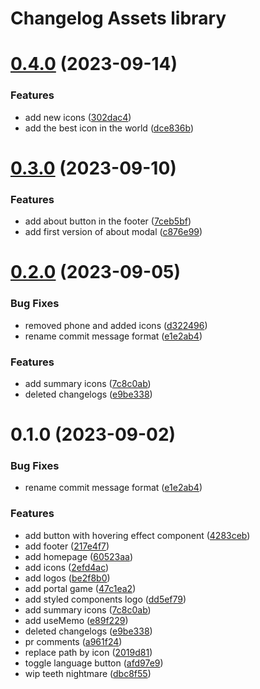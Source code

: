 # Changelog Assets library

# [0.4.0](https://github.com/sauldeleon/portfolio-blog/compare/assets-0.3.0...assets-0.4.0) (2023-09-14)

### Features

- add new icons ([302dac4](https://github.com/sauldeleon/portfolio-blog/commit/302dac4a70ffe81b3a70367328adccf2f9d33b35))
- add the best icon in the world ([dce836b](https://github.com/sauldeleon/portfolio-blog/commit/dce836bee4f10dd82af8982b7a2c282134e95390))

# [0.3.0](https://github.com/sauldeleon/portfolio-blog/compare/assets-0.2.0...assets-0.3.0) (2023-09-10)

### Features

- add about button in the footer ([7ceb5bf](https://github.com/sauldeleon/portfolio-blog/commit/7ceb5bfb7fb7996f778b348bf5d78aed979300e4))
- add first version of about modal ([c876e99](https://github.com/sauldeleon/portfolio-blog/commit/c876e99058a6167230f85c006d17624fe7a7c456))

# [0.2.0](https://github.com/sauldeleon/portfolio-blog/compare/assets-0.1.0...assets-0.2.0) (2023-09-05)

### Bug Fixes

- removed phone and added icons ([d322496](https://github.com/sauldeleon/portfolio-blog/commit/d3224963f5e5b1eaf9c7d802738b41e79db0b19d))
- rename commit message format ([e1e2ab4](https://github.com/sauldeleon/portfolio-blog/commit/e1e2ab404bbd2c32f3508d1ed8197b3fbff93cb9))

### Features

- add summary icons ([7c8c0ab](https://github.com/sauldeleon/portfolio-blog/commit/7c8c0ab1112683bf6a55fd30ae8fe4d9946e03ed))
- deleted changelogs ([e9be338](https://github.com/sauldeleon/portfolio-blog/commit/e9be33836ee47b6505ad94d21f4be21855a7fa0d))

# 0.1.0 (2023-09-02)

### Bug Fixes

- rename commit message format ([e1e2ab4](https://github.com/sauldeleon/portfolio-blog/commit/e1e2ab404bbd2c32f3508d1ed8197b3fbff93cb9))

### Features

- add button with hovering effect component ([4283ceb](https://github.com/sauldeleon/portfolio-blog/commit/4283ceb3329722ce4f6c856da48a9e4a4f65c36b))
- add footer ([217e4f7](https://github.com/sauldeleon/portfolio-blog/commit/217e4f726a6d491cf3d0c8d088c99646960b98f3))
- add homepage ([60523aa](https://github.com/sauldeleon/portfolio-blog/commit/60523aa31ec088d318745ef0c757b4cbe656f0d4))
- add icons ([2efd4ac](https://github.com/sauldeleon/portfolio-blog/commit/2efd4ac2b4308897840142e46d014a11a89bcaea))
- add logos ([be2f8b0](https://github.com/sauldeleon/portfolio-blog/commit/be2f8b0e89e187eda18765ff461e76d2bddf9bfe))
- add portal game ([47c1ea2](https://github.com/sauldeleon/portfolio-blog/commit/47c1ea27030f88479a1f7eab1bc15842c960725c))
- add styled components logo ([dd5ef79](https://github.com/sauldeleon/portfolio-blog/commit/dd5ef79552a462865997cafa63242ad1f62673f8))
- add summary icons ([7c8c0ab](https://github.com/sauldeleon/portfolio-blog/commit/7c8c0ab1112683bf6a55fd30ae8fe4d9946e03ed))
- add useMemo ([e89f229](https://github.com/sauldeleon/portfolio-blog/commit/e89f2298fa174cba18d7d5cddbe60fb33c96d36c))
- deleted changelogs ([e9be338](https://github.com/sauldeleon/portfolio-blog/commit/e9be33836ee47b6505ad94d21f4be21855a7fa0d))
- pr comments ([a961f24](https://github.com/sauldeleon/portfolio-blog/commit/a961f2423b449b974912482c1028b31a947d9995))
- replace path by icon ([2019d81](https://github.com/sauldeleon/portfolio-blog/commit/2019d811e64ea9ef72baa9571fdbe150d2d47fc0))
- toggle language button ([afd97e9](https://github.com/sauldeleon/portfolio-blog/commit/afd97e95beac0f70ed643c753e71db2ca014054b))
- wip teeth nightmare ([dbc8f55](https://github.com/sauldeleon/portfolio-blog/commit/dbc8f55938d70b1fe15803a0c971fb8bcf88c765))
